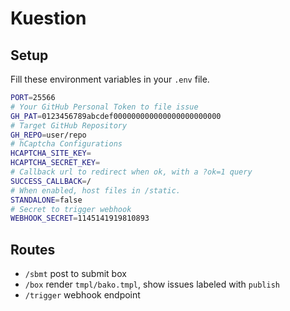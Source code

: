 # Kuestion

## Setup
Fill these environment variables in your `.env` file.
```sh
PORT=25566
# Your GitHub Personal Token to file issue
GH_PAT=0123456789abcdef000000000000000000000000
# Target GitHub Repository
GH_REPO=user/repo
# hCaptcha Configurations
HCAPTCHA_SITE_KEY=
HCAPTCHA_SECRET_KEY=
# Callback url to redirect when ok, with a ?ok=1 query
SUCCESS_CALLBACK=/
# When enabled, host files in /static.
STANDALONE=false
# Secret to trigger webhook
WEBHOOK_SECRET=1145141919810893
```

## Routes
- `/sbmt` post to submit box
- `/box` render `tmpl/bako.tmpl`, show issues labeled with `publish`
- `/trigger` webhook endpoint
